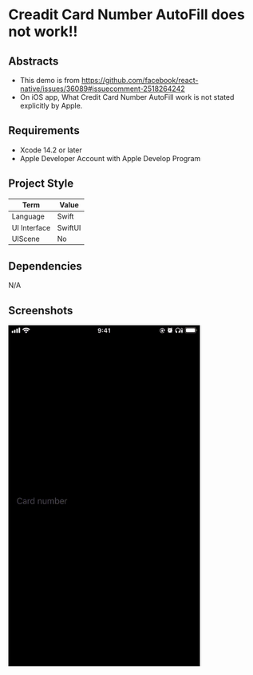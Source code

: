# Creadit Card Number AutoFill does not work!!

## Abstracts

* This demo is from https://github.com/facebook/react-native/issues/36089#issuecomment-2518264242
* On iOS app, What Credit Card Number AutoFill work is not stated explicitly by Apple.

## Requirements

* Xcode 14.2 or later
* Apple Developer Account with Apple Develop Program

## Project Style

|Term|Value|
|---|---|
|Language|Swift|
|UI Interface|SwiftUI|
|UIScene|No|

## Dependencies

N/A

## Screenshots

<img src="./images/app.gif" width="384" />